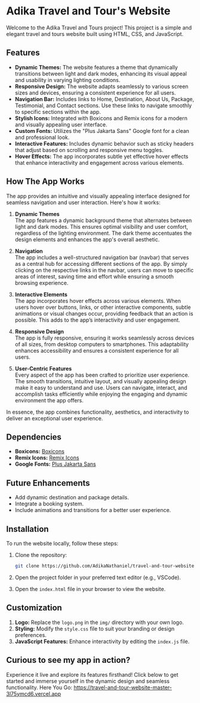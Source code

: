 # Adika Travel and Tour's Website

Welcome to the Adika Travel and Tours project! This project is a simple and elegant travel and tours website built using HTML, CSS, and JavaScript.

## Features
- **Dynamic Themes:** The website features a theme that dynamically transitions between light and dark modes, enhancing its visual appeal and usability in varying lighting conditions.
- **Responsive Design:** The website adapts seamlessly to various screen sizes and devices, ensuring a consistent experience for all users.
- **Navigation Bar:** Includes links to Home, Destination, About Us, Package, Testimonial, and Contact sections. Use these links to navigate smoothly to specific sections within the app.
- **Stylish Icons:** Integrated with Boxicons and Remix icons for a modern and visually appealing user interface.
- **Custom Fonts:** Utilizes the "Plus Jakarta Sans" Google font for a clean and professional look.
- **Interactive Features:** Includes dynamic behavior such as sticky headers that adjust based on scrolling and responsive menu toggles.
- **Hover Effects:** The app incorporates subtle yet effective hover effects that enhance interactivity and engagement across various elements.

## How The App Works

The app provides an intuitive and visually appealing interface designed for seamless navigation and user interaction. Here's how it works:  

1. **Dynamic Themes**  
   The app features a dynamic background theme that alternates between light and dark modes. This ensures optimal visibility and user comfort, regardless of the lighting environment. The dark theme accentuates the design elements and enhances the app's overall aesthetic.  

2. **Navigation**  
   The app includes a well-structured navigation bar (navbar) that serves as a central hub for accessing different sections of the app. By simply clicking on the respective links in the navbar, users can move to specific areas of interest, saving time and effort while ensuring a smooth browsing experience.  

3. **Interactive Elements**  
   The app incorporates hover effects across various elements. When users hover over buttons, links, or other interactive components, subtle animations or visual changes occur, providing feedback that an action is possible. This adds to the app’s interactivity and user engagement.  

4. **Responsive Design**  
   The app is fully responsive, ensuring it works seamlessly across devices of all sizes, from desktop computers to smartphones. This adaptability enhances accessibility and ensures a consistent experience for all users.  

5. **User-Centric Features**  
   Every aspect of the app has been crafted to prioritize user experience. The smooth transitions, intuitive layout, and visually appealing design make it easy to understand and use. Users can navigate, interact, and accomplish tasks efficiently while enjoying the engaging and dynamic environment the app offers.  

In essence, the app combines functionality, aesthetics, and interactivity to deliver an exceptional user experience.

## Dependencies
- **Boxicons:** [Boxicons](https://boxicons.com/)
- **Remix Icons:** [Remix Icons](https://remixicon.com/)
- **Google Fonts:** [Plus Jakarta Sans](https://fonts.google.com/specimen/Plus+Jakarta+Sans)

## Future Enhancements
- Add dynamic destination and package details.
- Integrate a booking system.
- Include animations and transitions for a better user experience.

## Installation

To run the website locally, follow these steps:

1. Clone the repository:

    ```bash
    git clone https://github.com/AdikaNathaniel/travel-and-tour-website.git
    ```

2. Open the project folder in your preferred text editor (e.g., VSCode).

3. Open the `index.html` file in your browser to view the website.

   
## Customization
1. **Logo:** Replace the `logo.png` in the `img/` directory with your own logo.
2. **Styling:** Modify the `style.css` file to suit your branding or design preferences.
3. **JavaScript Features:** Enhance interactivity by editing the `index.js` file.

## Curious to see my app in action?
Experience it live and explore its features firsthand! Click below to get started and immerse yourself in the dynamic design and seamless functionality.
Here You Go: https://travel-and-tour-website-master-3l75ymcd6.vercel.app
